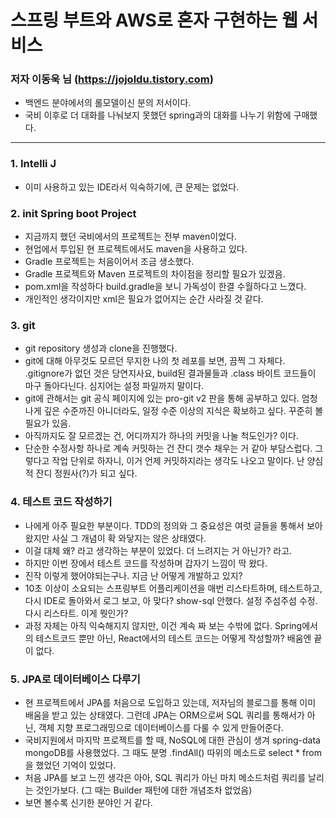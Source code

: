 # 스프링 부트와 AWS로 혼자 구현하는 웹 서비스
### 저자 이동욱 님 (https://jojoldu.tistory.com)

- 백엔드 분야에서의 롤모델이신 분의 저서이다.
- 국비 이후로 더 대화를 나눠보지 못했던 spring과의 대화를 나누기 위함에 구매했다.
  
---
### 1. Intelli J
- 이미 사용하고 있는 IDE라서 익숙하기에, 큰 문제는 없었다.
  
### 2. init Spring boot Project
- 지금까지 했던 국비에서의 프로젝트는 전부 maven이었다.
- 현업에서 투입된 현 프로젝트에서도 maven을 사용하고 있다.
- Gradle 프로젝트는 처음이어서 조금 생소했다.
- Gradle 프로젝트와 Maven 프로젝트의 차이점을 정리할 필요가 있겠음.
- pom.xml을 작성하다 build.gradle을 보니 가독성이 한결 수월하다고 느꼈다.
- 개인적인 생각이지만 xml은 필요가 없어지는 순간 사라질 것 같다.
  
### 3. git
- git repository 생성과 clone을 진행했다.
- git에 대해 아무것도 모르던 무지한 나의 첫 레포를 보면, 끔찍 그 자체다. .gitignore가 없던 것은 당연지사요, 
build된 결과물들과 .class 바이트 코드들이 마구 돌아다닌다. 심지어는 설정 파일까지 말이다.  
- git에 관해서는 git 공식 페이지에 있는 pro-git v2 판을 통해 공부하고 있다. 엄청나게 깊은 수준까진 아니더라도,
일정 수준 이상의 지식은 확보하고 싶다. 꾸준히 볼 필요가 있음.
- 아직까지도 잘 모르겠는 건, 어디까지가 하나의 커밋을 나눌 척도인가? 이다.
- 단순한 수정사항 하나로 계속 커밋하는 건 잔디 갯수 채우는 거 같아 부담스럽다. 그렇다고 작업 단위로 하자니, 
  이거 언제 커밋하지라는 생각도 나오고 말이다. 난 양심적 잔디 정원사(?)가 되고 싶다.
  
### 4. 테스트 코드 작성하기
- 나에게 아주 필요한 부분이다. TDD의 정의와 그 중요성은 여럿 글들을 통해서 보아왔지만 사실 그 개념이 확 와닿지는 않은 상태였다.
- 이걸 대체 왜? 라고 생각하는 부분이 있었다. 더 느려지는 거 아닌가? 라고.
- 하지만 이번 장에서 테스트 코드를 작성하며 갑자기 느낌이 딱 왔다.
- 진작 이렇게 했어야되는구나. 지금 난 어떻게 개발하고 있지?
- 10초 이상이 소요되는 스프링부트 어플리케이션을 매번 리스타트하며, 테스트하고, 다시 IDE로 돌아와서 로그 보고,
아 맞다? show-sql 안했다. 설정 주섬주섬 수정. 다시 리스타트. 이게 뭣인가?
- 과정 자체는 아직 익숙해지지 않지만, 이건 계속 짜 보는 수밖에 없다. Spring에서의 테스트코드 뿐만 아닌, 
  React에서의 테스트 코드는 어떻게 작성할까? 배움엔 끝이 없다.
  
### 5. JPA로 데이터베이스 다루기
- 현 프로젝트에서 JPA를 처음으로 도입하고 있는데, 저자님의 블로그를 통해 이미 배움을 받고 있는 상태였다. 
  그런데 JPA는 ORM으로써 SQL 쿼리를 통해서가 아닌, 객체 지향 프로그래밍으로 데이터베이스를 다룰 수 있게 만들어준다.
- 국비지원에서 마지막 프로젝트를 할 때, NoSQL에 대한 관심이 생겨 spring-data mongoDB를 사용했었다. 
  그 때도 분명 .findAll() 따위의 메소드로 select * from을 했었던 기억이 있었다.
- 처음 JPA를 보고 느낀 생각은 아아, SQL 쿼리가 아닌 마치 메소드처럼 쿼리를 날리는 것인가보다. 
  (그 때는 Builder 패턴에 대한 개념조차 없었음)
- 보면 볼수록 신기한 분야인 거 같다.  